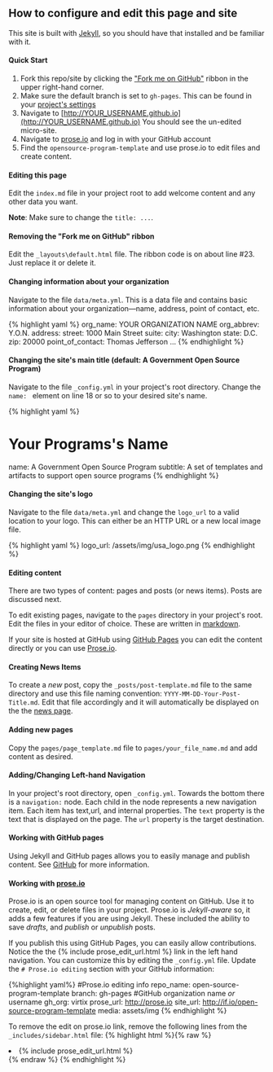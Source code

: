 

## How to configure and edit this page and site

This site is built with [Jekyll](http://jekyllrb.com/), so you should 
have that installed and be familiar with it.


#### Quick Start

1. Fork this repo/site by clicking the ["Fork me on GitHub"](https://github.com/virtix/open-source-program-template)
ribbon in the upper right-hand corner.
2. Make sure the default branch is set to ```gh-pages```. This can be found in your [project's settings](https://github.com/YOUR_USERNAME/open-source-program-template/settings)
3. Navigate to [http://YOUR_USERNAME.github.io](http://YOUR_USERNAME.github.io)
    You should see the un-edited micro-site.
4. Navigate to [prose.io](http://prose.io) and log in with your GitHub account
5. Find the ```opensource-program-template``` and use prose.io to edit files and create content.


#### Editing this page

Edit the ```index.md``` file in your project root to add welcome content and
any other data you want. 

**Note**: Make sure to change the ```title: ...```.



#### Removing the "Fork me on GitHub" ribbon

Edit the ```_layouts\default.html``` file. The ribbon code is on 
about line #23. Just replace it or delete it.


#### Changing information about your organization

Navigate to the file ```data/meta.yml```.  This is a data file and contains
basic information about your organization&mdash;name, address, point of contact, etc.


{% highlight yaml %}
org_name:  YOUR ORGANIZATION NAME
org_abbrev: Y.O.N.
address:
 street: 1000 Main Street
 suite: 
 city: Washington
 state: D.C.
 zip: 20000
point_of_contact: Thomas Jefferson 
...
{% endhighlight %}


#### Changing the site's main title (default: A Government Open Source Program)

Navigate to the file ```_config.yml``` in your project's root directory. Change the
```name: ``` element on line 18 or so to your desired site's name.

{% highlight yaml %}
# Your Programs's Name
name: A Government Open Source Program
subtitle: A set of templates and artifacts to support open source programs 
{% endhighlight %}


#### Changing the site's logo

Navigate to the file ```data/meta.yml``` and change the ```logo_url``` to a valid 
location to your logo. This can either be an HTTP URL or a new local image file.

{% highlight yaml %}
logo_url: /assets/img/usa_logo.png
{% endhighlight %}



#### Editing content

There are two types of content: pages and posts (or news items). Posts are discussed next.

To edit existing pages, navigate to the ```pages``` directory in your project's root. Edit
the files in your editor of choice.  These are written in [markdown](https://daringfireball.net/projects/markdown/).

If your site is hosted at GitHub using [GitHub Pages](http://pages.github.com/) you can edit the content
directly or you can use [Prose.io](http://prose.io/).


#### Creating News Items 

To create a _new_ post, copy the ```_posts/post-template.md``` file to the same directory and use this
file naming convention: ```YYYY-MM-DD-Your-Post-Title.md```.  Edit that file accordingly and it 
will automatically be displayed on the the [news page](news.html).  


#### Adding new pages

Copy the ```pages/page_template.md``` file to ```pages/your_file_name.md``` and add content as desired.



#### Adding/Changing Left-hand Navigation

In your project's root directory, open ```_config.yml```.  Towards the bottom there is a 
```navigation:``` node. Each child in the node represents a new navigation item.  Each item
has text,url, and internal properties.  The ```text``` property is the text that is displayed 
on the page. The ```url``` property is the target destination. 

#### Working with GitHub pages

Using Jekyll and GitHub pages allows you to easily manage and publish content. See
[GitHub](https://help.github.com/articles/using-jekyll-with-pages) for more information.


#### Working with [prose.io](https://github.com/prose/prose/wiki/Getting-Started)

Prose.io is an open source tool for managing content on GitHub.
Use it to create, edit, or delete files in your project.  Prose.io is _Jekyll-aware_
so, it adds a few features if you are using Jekyll. These included the ability to 
save _drafts_, and _publish_ or _unpublish_ posts.

If you publish this using GitHub Pages, you can easily allow contributions.  Notice the
the {% include prose_edit_url.html %} link in the left hand navigation.  You can customize this
by editing the ```_config.yml``` file. Update the ```# Prose.io editing``` section with 
your GitHub information:

{%highlight yaml%}
#Prose.io editing info
repo_name: open-source-program-template
branch: gh-pages
#GitHub organization name *or* username
gh_org: virtix
prose_url: http://prose.io
site_url: http://if.io/open-source-program-template
media: assets/img
{% endhighlight %}


To remove the edit on prose.io link, remove the following lines from the
```_includes/sidebar.html``` file:
{% highlight html %}{% raw %}<!-- Prose.io edit link -->
 <li>{% include prose_edit_url.html %}</li>{% endraw %}
{% endhighlight %}

